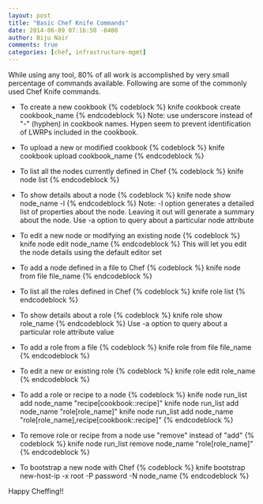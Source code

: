 ```yaml
---
layout: post
title: "Basic Chef Knife Commands"
date: 2014-06-09 07:16:50 -0400
author: Biju Nair
comments: true
categories: [chef, infrastructure-mgmt]
---
```

While using any tool, 80% of all work is accomplished by very small percentage of commands available. Following are some of the commonly used Chef Knife commands.

- To create a new cookbook
{% codeblock %}
knife cookbook create cookbook_name 
{% endcodeblock %}
  Note: use underscore instead of "-" (hyphen) in cookbook names. Hypen seem to prevent identification of LWRPs included in the cookbook.
<!-- more -->
- To upload a new or modified cookbook
{% codeblock %}
knife cookbook upload cookbook_name
{% endcodeblock %}

- To list all the nodes currently defined in Chef
{% codeblock %}
knife node list 
{% endcodeblock %}

- To show details about a node
{% codeblock %}
knife node show node_name -l
{% endcodeblock %}
 Note: -l option generates a detailed list of properties about the node. Leaving it out will generate a summary about the node.
 Use -a option to query about a particular node attribute

- To edit a new node or modifying an existing node
{% codeblock %}
knife node edit node_name
{% endcodeblock %}
 This will let you edit the node details using the default editor set

- To add a node defined in a file to Chef
{% codeblock %}
knife node from file file_name
{% endcodeblock %}

- To list all the roles defined in Chef
{% codeblock %}
knife role list
{% endcodeblock %}

- To show details about a role
{% codeblock %}
knife role show role_name
{% endcodeblock %}
 Use -a option to query about a particular role attribute value 

- To add a role from a file
{% codeblock %}
knife role from file file_name
{% endcodeblock %}

- To edit a new or existing role
{% codeblock %}
knife role edit role_name
{% endcodeblock %}

- To add a role or recipe to a node
{% codeblock %}
knife node run_list add node_name "recipe[cookbook::recipe]"
knife node run_list add node_name "role[role_name]"
knife node run_list add node_name "role[role_name],recipe[cookbook::recipe]"
{% endcodeblock %}

- To remove role or recipe from a node use "remove" instead of "add"
{% codeblock %}
knife node run_list remove node_name "role[role_name]"
{% endcodeblock %}

- To bootstrap a new node with Chef
{% codeblock %}
knife bootstrap new-host-ip -x root -P password -N node_name
{% endcodeblock %}

Happy Cheffing!!
